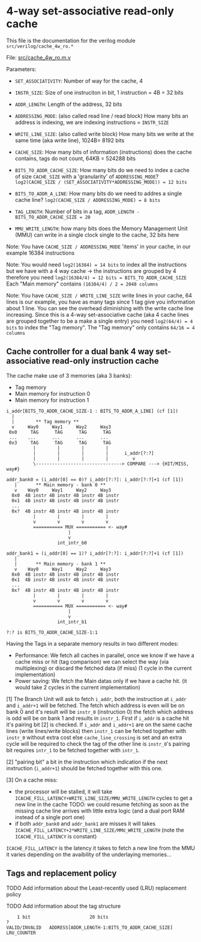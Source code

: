 # 4-way set-associative read-only cache

This file is the documentation for the verilog module `src/verilog/cache_4w_ro.*`


File: [src/cache_4w_ro.m.v](src/cache_4w_ro.m.v)


Parameters:
- `SET_ASSOCIATIVITY`: Number of way for the cache, 4
- `INSTR_SIZE`: Size of one instruciton in bit, 1 instruction = 4B = 32 bits
- `ADDR_LENGTH`: Length of the address, 32 bits
- `ADDRESSING_MODE`: (also called read line / read block)
  How many bits an address is indexing, we are indexing instructions = `INSTR_SIZE`
- `WRITE_LINE_SIZE`: (also called write block)
  How many bits we write at the same time (aka write line), 1024B= 8192 bits
- `CACHE_SIZE`: How many bits of information (instructions) does the cache
  contains, tags do not count, 64KB = 524288 bits
- `BITS_TO_ADDR_CACHE_SIZE`: How many bits do we need to index a cache of size
  `CACHE_SIZE` with a 'granularity' of `ADDRESSING_MODE`?
  `log2(CACHE_SIZE / (SET_ASSOCIATIVITY*ADDRESSING_MODE)) = 12 bits`

- `BITS_TO_ADDR_A_LINE`: How many bits do we need to addres a single cache line?
  `log2(CACHE_SIZE / ADDRESSING_MODE) = 8 bits`

- `TAG_LENGTH`: Number of bits in a tag, `ADDR_LENGTH - BITS_TO_ADDR_CACHE_SIZE = 20`
- `MMU_WRITE_LENGTH`: how many bits does the Memory Management Unit (MMU) can
  write in a single clock single to the cache, 32 bits here

Note: You have `CACHE_SIZE / ADDRESSING_MODE` 'items' in your cache, in our
  example 16384 instructions

Note: You would need `log2(16384) = 14 bits` to index all the instructions
  but we have with a 4 way cache -> the instructions are grouped by 4 therefore
  you need `log2(16384/4) = 12 bits = BITS_TO_ADDR_CACHE_SIZE`
  Each "Main memory" contains `(16384/4) / 2 = 2048 columns`

Note: You have `CACHE_SIZE / WRITE_LINE_SIZE` write lines in your cache,
  64 lines is our example, you have as many tags since 1 tag give you
  information about 1 line. You can see the overhead diminishing with the write
  cache line increasing. Since this is a 4-way set-associative cache (aka 4
  cache lines are grouped together to be a make a single entry) you need
  `log2(64/4) = 4 bits` to index the "Tag memory".
  The "Tag memory" only contains `64/16 = 4 columns`


## Cache controller for a dual bank 4 way set-associative read-only instruction cache

The cache make use of 3 memories (aka 3 banks):
- Tag memory
- Main memory for instruction 0
- Main memory for instruction 1

```
i_addr[BITS_TO_ADDR_CACHE_SIZE-1 : BITS_TO_ADDR_A_LINE] (cf [1])
  |
  |        ** Tag memory **
  v     Way0     Way1     Way2     Way3
 0x0     TAG      TAG      TAG      TAG
 ...    ...      ...      ...      ...
 0x3     TAG      TAG      TAG      TAG
          |        |        |        |
          |        |        |        |      i_addr[?:?]
          |        |        |        |         v
          \--------------------------------> COMPARE ---> {HIT/MISS, way#}

addr_bank0 = (i_addr[0] == 0)? i_addr[?:?]: i_addr[?:?]+1 (cf [1])
   |       ** Main memory - bank 0 **
   v    Way0     Way1     Way2     Way3
  0x0  4B instr 4B instr 4B instr 4B instr
  0x1  4B instr 4B instr 4B instr 4B instr
  ...
  0x?  4B instr 4B instr 4B instr 4B instr
          |        |        |        |
          v        v        v        v
          =========== MUX =========== <- way#
                       |
                       v
                   int_intr_b0

addr_bank1 = (i_addr[0] == 1)? i_addr[?:?]: i_addr[?:?]+1 (cf [1])
   |
   |       ** Main memory - bank 1 **
   v    Way0     Way1     Way2     Way3
  0x0  4B instr 4B instr 4B instr 4B instr
  0x1  4B instr 4B instr 4B instr 4B instr
  ...
  0x?  4B instr 4B instr 4B instr 4B instr
          |        |        |        |
          v        v        v        v
          =========== MUX =========== <- way#
                       |
                       v
                   int_intr_b1

?:? is BITS_TO_ADDR_CACHE_SIZE-1:1
```

Having the Tags in a separate memory results in two different modes:
- Performance: We fetch all caches in parallel, once we know if we have a cache
  miss or hit (tag comparison) we can select the way (via multiplexing) or
  discard the fetched data (if miss) (1 cycle in the current implementation)
- Power saving: We fetch the Main datas only if we have a cache hit. (it would
  take 2 cycles in the current implementation)

[1] The Branch Unit will ask to fetch `i_addr`, both the instruction at `i_addr`
and `i_addr+1` will be fetched. The fetch which address is even will be on bank
0 and it's result will be `instr_0` (instruction 0) the fetch which address is
odd will be on bank 1 and results in `instr_1`.
First if `i_addr` is a cache hit it's pairing bit [2] is checked.
If `i_addr` and `i_addr+1` are on the same cache lines (write lines/write
blocks) then `instr_1` can be fetched together with `instr_0` without extra cost
else `cache_line_crossing` is set and an extra cycle will be required to check
the tag of the other line is `instr_0`'s pairing bit requires `intr_1` to be
fetched together with `intr_1`.

[2] "pairing bit" a bit in the instruction which indication if the next
inxtruction (`i_addr+1`) should be fetched together with this one.

[3] On a cache miss:
- the processor will be stalled, it will take
  `ICACHE_FILL_LATENCY+WRITE_LINE_SIZE/MMU_WRITE_LENGTH` cycles to get a new line
  in the cache
TODO: we could resume fetching as soon as the missing cache line arrives with
little extra logic (and a dual port RAM instead of a single port one)
- if both `addr_bank0` and `addr_bank1` are misses it will takes
  `ICACHE_FILL_LATENCY+2*WRITE_LINE_SIZE/MMU_WRITE_LENGTH` (note the
  `ICACHE_FILL_LATENCY` is constant)

`ICACHE_FILL_LATENCY` is the latency it takes to fetch a new line from the MMU it
varies depending on the avaibility of the underlaying memories...

## Tags and replacement policy
TODO Add information about the Least-recently used (LRU) replacement policy

TODO Add information about the tag structure
```
    1 bit                      20 bits                                ?
VALID/INVALID   ADDRESS[ADDR_LENGTH-1:BITS_TO_ADDR_CACHE_SIZE]   LRU_COUNTER
```
